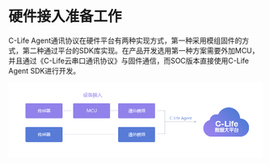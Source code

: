 # 硬件接入准备工作

C-Life Agent通讯协议在硬件平台有两种实现方式，第一种采用模组固件的方式，第二种通过平台的SDK库实现。在产品开发选用第一种方案需要外加MCU，并且通过《C-Life云串口通讯协议》与固件通信，而SOC版本直接使用C-Life Agent SDK进行开发。

![](/assets/mcu/mcusummary.png)